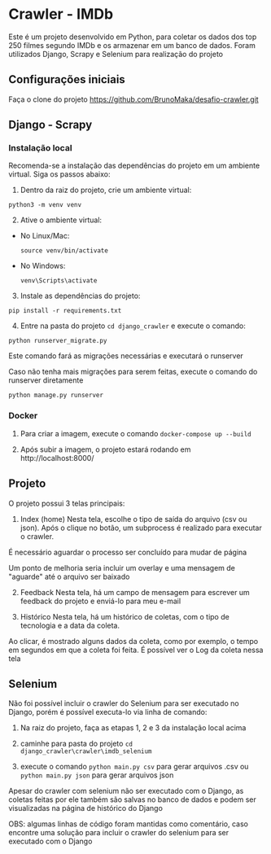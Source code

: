 # Crawler - IMDb

Este é um projeto desenvolvido em Python, para coletar os dados dos top 250 filmes segundo IMDb e os armazenar em um banco de dados. Foram utilizados Django, Scrapy e Selenium para realização do projeto

## Configurações iniciais

Faça o clone do projeto  https://github.com/BrunoMaka/desafio-crawler.git

## Django - Scrapy

### Instalação local

Recomenda-se a instalação das dependências do projeto em um ambiente virtual. Siga os passos abaixo:

1. Dentro da raiz do projeto, crie um ambiente virtual:
```
python3 -m venv venv
```

2. Ative o ambiente virtual:
- No Linux/Mac:
  ```
  source venv/bin/activate
  ```
- No Windows:
  ```
  venv\Scripts\activate
  ```

3. Instale as dependências do projeto:
```
pip install -r requirements.txt
```

4. Entre na pasta do projeto ```cd django_crawler``` e execute o comando:

```
python runserver_migrate.py
```

Este comando fará as migrações necessárias e executará o runserver

Caso não tenha mais migrações para serem feitas, execute o comando do runserver diretamente

```
python manage.py runserver
```

### Docker

1. Para criar a imagem, execute o comando ```docker-compose up --build```

2. Após subir a imagem, o projeto estará rodando em http://localhost:8000/

## Projeto

O projeto possui 3 telas principais:

1. Index (home)
Nesta tela, escolhe o tipo de saída do arquivo (csv ou json).
Após o clique no botão, um subprocess é realizado para executar o crawler.

É necessário aguardar o processo ser concluído para mudar de página

Um ponto de melhoria seria incluir um overlay e uma mensagem de "aguarde" até o arquivo ser baixado

2. Feedback
Nesta tela, há um campo de mensagem para escrever um feedback do projeto e enviá-lo para meu e-mail

3. Histórico
Nesta tela, há um histórico de coletas, com o tipo de tecnologia e a data da coleta.

Ao clicar, é mostrado alguns dados da coleta, como por exemplo, o tempo em segundos em que a coleta foi feita. É possível ver o Log da coleta nessa tela

## Selenium

Não foi possível incluir o crawler do Selenium para ser executado no Django, porém é possível executa-lo via linha de comando:

1. Na raiz do projeto, faça as etapas 1, 2 e 3 da instalação local acima

2. caminhe para pasta do projeto ```cd django_crawler\crawler\imdb_selenium```

3. execute o comando ```python main.py csv``` para gerar arquivos .csv ou ```python main.py json``` para gerar arquivos json

Apesar do crawler com selenium não ser executado com o Django, as coletas feitas por ele também são salvas no banco de dados e podem ser visualizadas na página de histórico do Django

OBS: algumas linhas de código foram mantidas como comentário, caso encontre uma solução para incluir o crawler do selenium para ser executado com o Django



